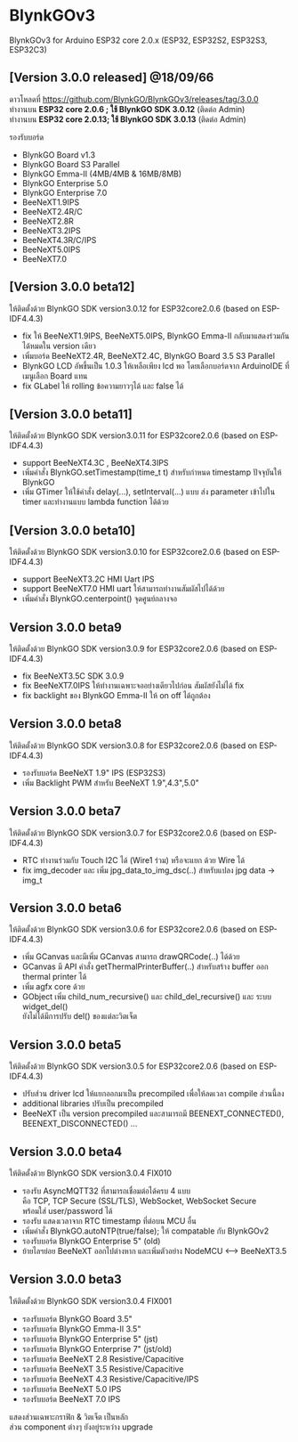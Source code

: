 # BlynkGOv3
 BlynkGOv3 for Arduino ESP32 core 2.0.x  (ESP32, ESP32S2, ESP32S3, ESP32C3)

## [Version 3.0.0 released] @18/09/66
ดาวโหลดที่ https://github.com/BlynkGO/BlynkGOv3/releases/tag/3.0.0  
ทำงานบน **ESP32 core 2.0.6 ; ใช้ BlynkGO SDK 3.0.12** (ติดต่อ Admin)  
ทำงานบน **ESP32 core 2.0.13; ใช้ BlynkGO SDK 3.0.13** (ติดต่อ Admin)   
  
รองรับบอร์ด  
- BlynkGO Board v1.3
- BlynkGO Board S3 Parallel
- BlynkGO Emma-II (4MB/4MB & 16MB/8MB)
- BlynkGO Enterprise 5.0
- BlynkGO Enterprise 7.0
- BeeNeXT1.9IPS
- BeeNeXT2.4R/C
- BeeNeXT2.8R
- BeeNeXT3.2IPS
- BeeNeXT4.3R/C/IPS
- BeeNeXT5.0IPS
- BeeNeXT7.0

## [Version 3.0.0 beta12] 
ให้ติดตั้งด้วย BlynkGO SDK version3.0.12 for ESP32core2.0.6 (based on ESP-IDF4.4.3)  
 - fix ให้ BeeNeXT1.9IPS, BeeNeXT5.0IPS, BlynkGO Emma-II กลับมาแสดงร่วมกันได้หมดใน version เดียว
 - เพิ่มบอร์ด BeeNeXT2.4R, BeeNeXT2.4C, BlynkGO Board 3.5 S3 Parallel
 - BlynkGO LCD อัพขึ้นเป็น 1.0.3 ให้เหลือเพียง lcd พอ โดยเลือกบอร์ดจาก ArduinoIDE ที่เมนูเลือก Board แทน
 - fix GLabel ให้ rolling ข้อความยาวๆได้ และ false ได้

## [Version 3.0.0 beta11]
ให้ติดตั้งด้วย BlynkGO SDK version3.0.11 for ESP32core2.0.6 (based on ESP-IDF4.4.3)  
 - support BeeNeXT4.3C , BeeNeXT4.3IPS
 - เพิ่มคำสั่ง BlynkGO.setTimestamp(time_t t) สำหรับกำหนด timestamp ปัจจุบันให้ BlynkGO
 - เพิ่ม GTimer ให้ใช้คำสั่ง delay(...), setInterval(...) แบบ ส่ง parameter เข้าไปใน timer และทำงานแบบ lambda function ได้ด้วย

## [Version 3.0.0 beta10]
ให้ติดตั้งด้วย BlynkGO SDK version3.0.10 for ESP32core2.0.6 (based on ESP-IDF4.4.3)  
 - support BeeNeXT3.2C HMI Uart IPS  
 - support BeeNeXT7.0 HMI uart ให้สามารถทำงานสัมผัสไปได้ด้วย
 - เพิ่มคำสั่ง BlynkGO.centerpoint() จุดศูนย์กลางจอ 

## Version 3.0.0 beta9 
ให้ติดตั้งด้วย BlynkGO SDK version3.0.9 for ESP32core2.0.6 (based on ESP-IDF4.4.3)  
 - fix BeeNeXT3.5C SDK 3.0.9  
 - fix BeeNeXT7.0IPS ให้ทำงานเฉพาะจออย่างเดียวไปก่อน สัมผัสยังไม่ได้ fix  
 - fix backlight ของ BlynkGO Emma-II ให้ on off ได้ถูกต้อง  
  
## Version 3.0.0 beta8  
ให้ติดตั้งด้วย BlynkGO SDK version3.0.8 for ESP32core2.0.6 (based on ESP-IDF4.4.3)  
 - รองรับบอร์ด BeeNeXT 1.9" IPS (ESP32S3)
 - เพิ่ม Backlight PWM สำหรับ BeeNeXT 1.9",4.3",5.0"

## Version 3.0.0 beta7  
ให้ติดตั้งด้วย BlynkGO SDK version3.0.7 for ESP32core2.0.6 (based on ESP-IDF4.4.3)  
 - RTC ทำงานร่วมกับ Touch I2C ได้ (Wire1 ร่วม) หรือจะแยก ด้วย Wire ได้  
 - fix img_decoder และ เพิ่ม jpg_data_to_img_dsc(..)  สำหรับแปลง jpg data -> img_t 
 
## Version 3.0.0 beta6  
ให้ติดตั้งด้วย BlynkGO SDK version3.0.6 for ESP32core2.0.6 (based on ESP-IDF4.4.3)  

 - เพิ่ม GCanvas และมีเพิ่ม GCanvas สามารถ drawQRCode(..) ได้ด้วย
 - GCanvas มี API คำสั่ง getThermalPrinterBuffer(..) สำหรับสร้าง buffer ออก thermal printer ได้
 - เพิ่ม agfx core ด้วย
 - GObject เพิ่ม child_num_recursive() และ child_del_recursive() และ ระบบ widget_del()  
   ยังไม่ได้มีการปรับ del() ของแต่ละวิตเจ็ต

## Version 3.0.0 beta5  
ให้ติดตั้งด้วย BlynkGO SDK version3.0.5 for ESP32core2.0.6 (based on ESP-IDF4.4.3)  

- ปรับส่วน driver lcd ให้แยกออกมาเป็น precompiled เพื่อให้ลดเวลา compile ส่วนนี้ลง
- additional libraries ปรับเป็น precompiled  
- BeeNeXT เป็น version precompiled และสามารถมี BEENEXT_CONNECTED(), BEENEXT_DISCONNECTED() ...

## Version 3.0.0 beta4  
ให้ติดตั้งด้วย BlynkGO SDK version3.0.4 FIX010

- รองรับ AsyncMQTT32 ที่สามารถเชื่อมต่อได้ครบ 4 แบบ  
คือ TCP, TCP Secure (SSL/TLS), WebSocket, WebSocket Secure  
พร้อมใส่ user/password ได้  
- รองรับ แสดงเวลาจาก RTC timestamp ที่ต่อบน MCU อื่น   
- เพิ่มคำสั่ง BlynkGO.autoNTP(true/false); ให้ compatable กับ BlynkGOv2  
- รองรับบอร์ด BlynkGO Enterprise 5" (old)
- ย้ายไลฯย่อย BeeNeXT ออกไปต่างหาก และเพิ่มตัวอย่าง NodeMCU <--> BeeNeXT3.5
  
## Version 3.0.0 beta3  
ให้ติดตั้งด้วย BlynkGO SDK version3.0.4 FIX001

- รองรับบอร์ด BlynkGO Board 3.5" 
- รองรับบอร์ด BlynkGO Emma-II 3.5"
- รองรับบอร์ด BlynkGO Enterprise 5" (jst)
- รองรับบอร์ด BlynkGO Enterprise 7" (่jst/old)
- รองรับบอร์ด BeeNeXT 2.8 Resistive/Capacitive
- รองรับบอร์ด BeeNeXT 3.5 Resistive/Capacitive
- รองรับบอร์ด BeeNeXT 4.3 Resistive/Capacitive/IPS
- รองรับบอร์ด BeeNeXT 5.0 IPS
- รองรับบอร์ด BeeNeXT 7.0 IPS

แสดงส่วนเฉพาะกราฟิก & วิตเจ็ต เป็นหลัก  
ส่วน component ต่างๆ ยังอยู่ระหว่าง upgrade
